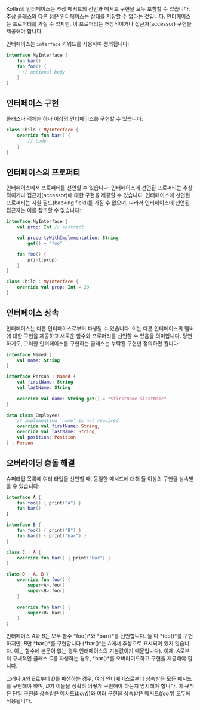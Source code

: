 [//]: # (title: 인터페이스)

Kotlin의 인터페이스는 추상 메서드의 선언과 메서드 구현을 모두 포함할 수 있습니다. 추상 클래스와 다른 점은 인터페이스는 상태를 저장할 수 없다는 것입니다. 인터페이스는 프로퍼티를 가질 수 있지만, 이 프로퍼티는 추상적이거나 접근자(accessor) 구현을 제공해야 합니다.

인터페이스는 `interface` 키워드를 사용하여 정의됩니다:

```kotlin
interface MyInterface {
    fun bar()
    fun foo() {
      // optional body
    }
}
```

## 인터페이스 구현

클래스나 객체는 하나 이상의 인터페이스를 구현할 수 있습니다:

```kotlin
class Child : MyInterface {
    override fun bar() {
        // body
    }
}
```

## 인터페이스의 프로퍼티

인터페이스에서 프로퍼티를 선언할 수 있습니다. 인터페이스에 선언된 프로퍼티는 추상적이거나 접근자(accessor)에 대한 구현을 제공할 수 있습니다. 인터페이스에 선언된 프로퍼티는 지원 필드(backing field)를 가질 수 없으며, 따라서 인터페이스에 선언된 접근자는 이를 참조할 수 없습니다:

```kotlin
interface MyInterface {
    val prop: Int // abstract

    val propertyWithImplementation: String
        get() = "foo"

    fun foo() {
        print(prop)
    }
}

class Child : MyInterface {
    override val prop: Int = 29
}
```

## 인터페이스 상속

인터페이스는 다른 인터페이스로부터 파생될 수 있습니다. 이는 다른 인터페이스의 멤버에 대한 구현을 제공하고 새로운 함수와 프로퍼티를 선언할 수 있음을 의미합니다. 당연하게도, 그러한 인터페이스를 구현하는 클래스는 누락된 구현만 정의하면 됩니다:

```kotlin
interface Named {
    val name: String
}

interface Person : Named {
    val firstName: String
    val lastName: String
    
    override val name: String get() = "$firstName $lastName"
}

data class Employee(
    // implementing 'name' is not required
    override val firstName: String,
    override val lastName: String,
    val position: Position
) : Person
```

## 오버라이딩 충돌 해결

슈퍼타입 목록에 여러 타입을 선언할 때, 동일한 메서드에 대해 둘 이상의 구현을 상속받을 수 있습니다:

```kotlin
interface A {
    fun foo() { print("A") }
    fun bar()
}

interface B {
    fun foo() { print("B") }
    fun bar() { print("bar") }
}

class C : A {
    override fun bar() { print("bar") }
}

class D : A, B {
    override fun foo() {
        super<A>.foo()
        super<B>.foo()
    }

    override fun bar() {
        super<B>.bar()
    }
}
```

인터페이스 *A*와 *B*는 모두 함수 *foo()*와 *bar()*를 선언합니다. 둘 다 *foo()*를 구현하지만, *B*만 *bar()*를 구현합니다 (*bar()*는 *A*에서 추상으로 표시되어 있지 않습니다. 이는 함수에 본문이 없는 경우 인터페이스의 기본값이기 때문입니다). 이제, *A*로부터 구체적인 클래스 *C*를 파생하는 경우, *bar()*를 오버라이드하고 구현을 제공해야 합니다.

그러나 *A*와 *B*로부터 *D*를 파생하는 경우, 여러 인터페이스로부터 상속받은 모든 메서드를 구현해야 하며, *D*가 이들을 정확히 어떻게 구현해야 하는지 명시해야 합니다. 이 규칙은 단일 구현을 상속받은 메서드(*bar()*)와 여러 구현을 상속받은 메서드(*foo()*) 모두에 적용됩니다.